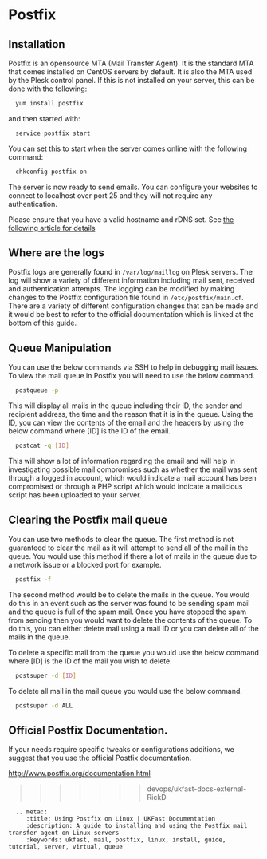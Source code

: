 # Postfix

## Installation

Postfix is an opensource MTA (Mail Transfer Agent). It is the standard MTA that comes installed on CentOS servers by default. It is also the MTA used by the Plesk control panel. If this is not installed on your server, this can be done with the following:

```bash
  yum install postfix
```

and then started with:

```bash
  service postfix start
```

You can set this to start when the server comes online with the following command:

```bash
  chkconfig postfix on
```

The server is now ready to send emails. You can configure your websites to connect to localhost over port 25 and they will not require any authentication.

Please ensure that you have a valid hostname and rDNS set. See [the following article for details](/linux/mail/bounces.html)

## Where are the logs

Postfix logs are generally found in `/var/log/maillog` on Plesk servers. The log will show a variety of different information including mail sent, received and authentication attempts. The logging can be modified by making changes to the Postfix configuration file found in `/etc/postfix/main.cf`.  There are a variety of different configuration changes that can be made and it would be best to refer to the official documentation which is linked at the bottom of this guide.

## Queue Manipulation

You can use the below commands via SSH to help in debugging mail issues. To view the mail queue in Postfix you will need to use the below command.

```bash
  postqueue -p
```

This will display all mails in the queue including their ID, the sender and recipient address, the time and the reason that it is in the queue. Using the ID, you can view the contents of the email and the headers by using the below command where [ID] is the ID of the email.

```bash
  postcat -q [ID]
```

This will show a lot of information regarding the email and will help in investigating possible mail compromises such as whether the mail was sent through a logged in account, which would indicate a mail account has been compromised or through a PHP script which would indicate a malicious script has been uploaded to your server.

## Clearing the Postfix mail queue

You can use two methods to clear the queue. The first method is not guaranteed to clear the mail as it will attempt to send all of the mail in the queue. You would use this method if there a lot of mails in the queue due to a network issue or a blocked port for example.

```bash
  postfix -f
```

The second method would be to delete the mails in the queue. You would do this in an event such as the server was found to be sending spam mail and the queue is full of the spam mail. Once you have stopped the spam from sending then you would want to delete the contents of the queue. To do this, you can either delete mail using a mail ID or you can delete all of the mails in the queue.

To delete a specific mail from the queue you would use the below command where [ID] is the ID of the mail you wish to delete.

```bash
  postsuper -d [ID]
```

To delete all mail in the mail queue you would use the below command.

```bash
  postsuper -d ALL
```

## Official Postfix Documentation.

If your needs require specific tweaks or configurations additions, we suggest that you use the official Postfix documentation.

<http://www.postfix.org/documentation.html>
>>>>>>> devops/ukfast-docs-external-RickD

```eval_rst
  .. meta::
     :title: Using Postfix on Linux | UKFast Documentation
     :description: A guide to installing and using the Postfix mail transfer agent on Linux servers
     :keywords: ukfast, mail, postfix, linux, install, guide, tutorial, server, virtual, queue
